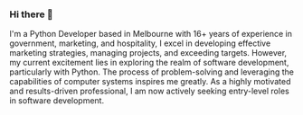 ### Hi there 👋
I'm a Python Developer based in Melbourne with 16+ years of experience in government, marketing, and hospitality, I excel in developing effective marketing strategies, managing projects, and exceeding targets.
However, my current excitement lies in exploring the realm of software development, particularly with Python. The process of problem-solving and leveraging the capabilities of computer systems inspires me greatly.
As a highly motivated and results-driven professional, I am now actively seeking entry-level roles in software development.

<!--
**deep-rathour/deep-rathour** is a ✨ _special_ ✨ repository because its `README.md` (this file) appears on your GitHub profile.

Here are some ideas to get you started:

- 🔭 I’m currently working on ...
- 🌱 I’m currently learning ...
- 👯 I’m looking to collaborate on ...
- 🤔 I’m looking for help with ...
- 💬 Ask me about ...
- 📫 How to reach me: ...
- 😄 Pronouns: ...
- ⚡ Fun fact: ...
-->

